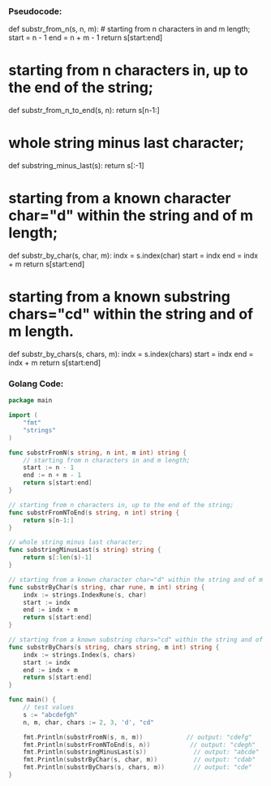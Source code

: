### Pseudocode:

def substr_from_n(s, n, m):
    # starting from n characters in and m length;
    start = n - 1
    end = n + m - 1
    return s[start:end]

# starting from n characters in, up to the end of the string;
def substr_from_n_to_end(s, n):
    return s[n-1:]

# whole string minus last character;
def substring_minus_last(s):
    return s[:-1]

# starting from a known character char="d" within the string and of m length;
def substr_by_char(s, char, m):
    indx = s.index(char)
    start = indx
    end = indx + m
    return s[start:end]

# starting from a known substring chars="cd" within the string and of m length. 
def substr_by_chars(s, chars, m):
    indx = s.index(chars)
    start = indx
    end = indx + m
    return s[start:end]


### Golang Code:
```go
package main

import (
    "fmt"
    "strings"
)

func substrFromN(s string, n int, m int) string {
    // starting from n characters in and m length;
    start := n - 1
    end := n + m - 1
    return s[start:end]
}

// starting from n characters in, up to the end of the string;
func substrFromNToEnd(s string, n int) string {
    return s[n-1:]
}

// whole string minus last character;
func substringMinusLast(s string) string {
    return s[:len(s)-1]
}

// starting from a known character char="d" within the string and of m length;
func substrByChar(s string, char rune, m int) string {
    indx := strings.IndexRune(s, char)
    start := indx
    end := indx + m
    return s[start:end]
}

// starting from a known substring chars="cd" within the string and of m length. 
func substrByChars(s string, chars string, m int) string {
    indx := strings.Index(s, chars)
    start := indx
    end := indx + m
    return s[start:end]
}

func main() {
    // test values
    s := "abcdefgh"
    n, m, char, chars := 2, 3, 'd', "cd"

    fmt.Println(substrFromN(s, n, m))            // output: "cdefg"
    fmt.Println(substrFromNToEnd(s, n))           // output: "cdegh"
    fmt.Println(substringMinusLast(s))             // output: "abcde"
    fmt.Println(substrByChar(s, char, m))          // output: "cdab"
    fmt.Println(substrByChars(s, chars, m))        // output: "cde"
}
```
